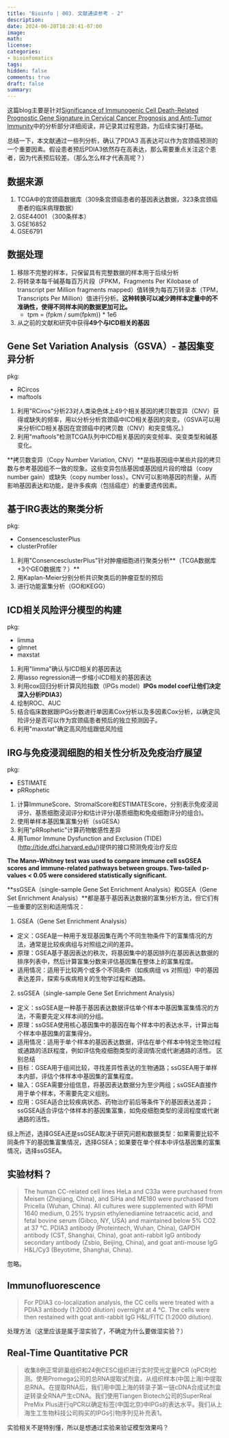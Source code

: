 ```yaml
---
title: "Bioinfo | 003. 文献通读参考 - 2"
description: 
date: 2024-06-28T18:28:41-07:00
image: 
math:
license: 
categories:
- bioinfomatics
tags:
hidden: false
comments: true
draft: false
summary:
---
```


这篇blog主要是针对[Significance of Immunogenic Cell Death-Related Prognostic Gene Signature in Cervical Cancer Prognosis and Anti-Tumor Immunity](https://doi.org/10.2147/JIR.S410140)中的分析部分详细阅读，并记录其过程思路，为后续实操打基础。

总结一下，本文献通过一些列分析，确认了PDIA3 高表达可以作为宫颈癌预测的一个重要因素。假设患者预后PDIA3依然存在高表达，那么需要重点关注这个患者，因为代表预后较差。（那么怎么样才代表高呢？）

## 数据来源
1. TCGA中的宫颈癌数据库（309条宫颈癌患者的基因表达数据，323条宫颈癌患者的临床病理数据）
2. GSE44001 （300条样本）
3. GSE16852
4. GSE6791

## 数据处理
1. 移除不完整的样本，只保留具有完整数据的样本用于后续分析
2. 将转录本每千碱基每百万片段（FPKM，Fragments Per Kilobase of transcript per Million fragments mapped）值转换为每百万转录本（TPM，Transcripts Per Million）值进行分析。**这种转换可以减少跨样本定量中的不准确性，使得不同样本间的数据更加可比。**
    - tpm = (fpkm / sum(fpkm)) * 1e6
3. 从之前的文献和研究中获得**49个与ICD相关的基因**

## Gene Set Variation Analysis（GSVA）- 基因集变异分析
pkg:
- RCircos
- maftools

1. 利用"RCiros"分析23对人类染色体上49个相关基因的拷贝数变异（CNV）获得或缺失的频率，用以分析分析宫颈癌中ICD相关基因的突变。（GSVA可以用来分析ICD相关基因在宫颈癌中的拷贝数（CNV）和突变情况。）
2. 利用"maftools"检测TCGA队列中ICD相关基因的突变频率、突变类型和碱基变化。

**拷贝数变异（Copy Number Variation, CNV）**是指基因组中某些片段的拷贝数与参考基因组不一致的现象。这些变异包括基因或基因组片段的增益（copy number gain）或缺失（copy number loss）。CNV可以影响基因的剂量，从而影响基因表达和功能，是许多疾病（包括癌症）的重要遗传因素。

## 基于IRG表达的聚类分析
pkg:
- ConsencesclusterPlus
- clusterProfiler

1. 利用"ConsencesclusterPlus"针对肿瘤细胞进行聚类分析**（TCGA数据库+3个GEO数据库？）**
2. 用Kaplan-Meier分别分析共识聚类后的肿瘤亚型的预后
3. 进行功能富集分析（GO和KEGG）

## ICD相关风险评分模型的构建
pkg:
- limma
- glmnet
- maxstat

1. 利用"limma"确认与ICD相关的基因表达
2. 用lasso regression进一步缩小ICD相关的基因表达
3. 利用cox回归分析计算风险指数（IPGs model）**IPGs model coef让他们决定深入分析PDIA3）**
4. 绘制ROC、AUC
5. 结合临床数据跟IPGs分数进行单因素Cox分析以及多因素Cox分析，以确定风险评分是否可以作为宫颈癌患者预后的独立预测因子。
6. 利用"maxstat"确定高风险组跟低风险组

## IRG与免疫浸润细胞的相关性分析及免疫治疗展望
pkg:
- ESTIMATE
- pRRophetic

1. 计算ImmuneScore、StromalScore和ESTIMATEScore，分别表示免疫浸润评分、基质细胞浸润评分和估计评分(基质细胞和免疫细胞评分的组合)。
2. 使用单样本基因集富集分析（ssGESA）
3. 利用"pRRophetic"计算药物敏感性差异
4. 用Tumor Immune Dysfunction and Exclusion (TIDE) (http://tide.dfci.harvard.edu/)提供的接口预测免疫治疗反应

**The Mann–Whitney test was used to compare immune cell ssGSEA scores and immune-related pathways between groups. Two-tailed p-values < 0.05 were considered statistically significant.**

**ssGSEA（single-sample Gene Set Enrichment Analysis）和GSEA（Gene Set Enrichment Analysis）**都是基于基因表达数据的富集分析方法，但它们有一些重要的区别和适用情况：

1. GSEA（Gene Set Enrichment Analysis）
- 定义：GSEA是一种用于发现基因集在两个不同生物条件下的富集情况的方法，通常是比较疾病组与对照组之间的差异。
- 原理：GSEA基于基因表达的秩次，将基因集中的基因排列在基因表达数据的排序列表中，然后计算富集分数来评估基因集在整体上的富集程度。
- 适用情况：适用于比较两个或多个不同条件（如疾病组 vs 对照组）中的基因表达差异，探索与疾病相关的生物学过程和通路。
2. ssGSEA（single-sample Gene Set Enrichment Analysis）
- 定义：ssGSEA是一种基于基因表达数据评估单个样本中基因集富集情况的方法，不需要先定义样本间的分组。
- 原理：ssGSEA使用核心基因集中的基因在每个样本中的表达水平，计算出每个样本中基因集的富集得分。
- 适用情况：适用于单个样本的基因表达数据，评估在单个样本中特定生物过程或通路的活跃程度，例如评估免疫细胞类型的浸润情况或代谢通路的活性。
区别总结
- 目标：GSEA用于组间比较，寻找差异性表达的生物通路；ssGSEA用于单样本内部，评估个体样本中基因集的富集程度。
- 输入：GSEA需要分组信息，将基因表达数据分为至少两组；ssGSEA直接作用于单个样本，不需要先定义组别。
- 应用：GSEA适合比较疾病状态、药物治疗前后等条件下的基因表达差异；ssGSEA适合评估个体样本的基因集富集，如免疫细胞类型的浸润程度或代谢通路的活性。

综上所述，选择GSEA还是ssGSEA取决于研究问题和数据类型：如果需要比较不同条件下的基因集富集情况，选择GSEA；如果要在单个样本中评估基因集的富集情况，选择ssGSEA。

## 实验材料？
> The human CC-related cell lines HeLa and C33a were purchased from Meisen (Zhejiang, China), and SiHa and ME180 were purchased from Pricella (Wuhan, China). All cultures were supplemented with RPMI 1640 medium, 0.25% trypsin ethylenediamine tetraacetic acid, and fetal bovine serum (Gibco, NY, USA) and maintained below 5% CO2 at 37 °C. PDIA3 antibody (Proteintech, Wuhan, China), GAPDH antibody (CST, Shanghai, China), goat anti-rabbit IgG antibody secondary antibody (Zsbio, Beijing, China), and goat anti-mouse IgG H&L/Cy3 (Beyotime, Shanghai, China).

忽略。

## Immunofluorescence 
> For PDIA3 co-localization analysis, the CC cells were treated with a PDIA3 antibody (1:2000 dilution) overnight at 4 °C. The cells were then restained with goat anti-rabbit IgG H&L/FITC (1:2000 dilution).

处理方法（这里应该是属于湿实验了，不确定为什么要做湿实验？）

## Real-Time Quantitative PCR
> 收集8例正常卵巢组织和24例CESC组织进行实时荧光定量PCR (qPCR)检测。使用Promega公司的总RNA提取试剂盒，从组织样本(中国上海)中提取总RNA。在提取RNA后，我们用中国上海的转录子第一链cDNA合成试剂盒逆转录全RNA产生cDNA。我们使用Tiangen Biotech公司的SuperReal PreMix Plus进行qPCR以确定标签(中国北京)中IPGs的表达水平。我们从上海生工生物科技公司购买的IPGs引物序列见补充表1。 

实验相关不是特别懂，所以是想通过实验来验证模型效果吗？